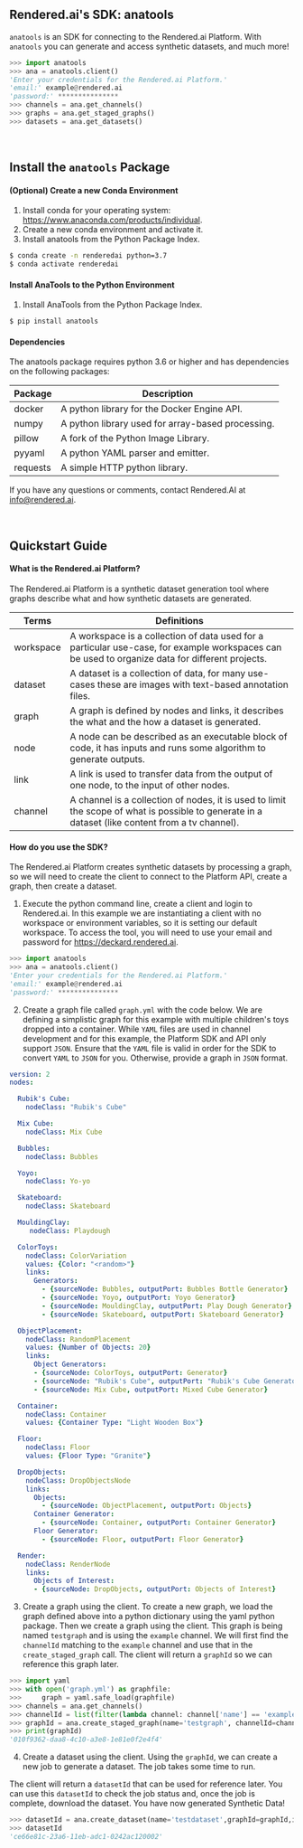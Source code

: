 ## Rendered.ai's SDK: anatools

`anatools` is an SDK for connecting to the Rendered.ai Platform.
With `anatools` you can generate and access synthetic datasets, and much more!

```python
>>> import anatools
>>> ana = anatools.client()
'Enter your credentials for the Rendered.ai Platform.'
'email:' example@rendered.ai
'password:' ***************
>>> channels = ana.get_channels()
>>> graphs = ana.get_staged_graphs()
>>> datasets = ana.get_datasets()
```

<br />

## Install the `anatools` Package
#### (Optional) Create a new Conda Environment
1. Install conda for your operating system: https://www.anaconda.com/products/individual.
2. Create a new conda environment and activate it.
3. Install anatools from the Python Package Index.

```sh
$ conda create -n renderedai python=3.7
$ conda activate renderedai
```

#### Install AnaTools to the Python Environment
1. Install AnaTools from the Python Package Index.

```sh
$ pip install anatools
```

#### Dependencies
The anatools package requires python 3.6 or higher and has dependencies on the following packages:

| Package | Description |
|-|-|
| docker | A python library for the Docker Engine API. |
| numpy | A python library used for array-based processing. |
| pillow | A fork of the Python Image Library. |
| pyyaml | A python YAML parser and emitter. |
| requests | A simple HTTP python library. |

If you have any questions or comments, contact Rendered.AI at info@rendered.ai.

<br />

## Quickstart Guide
#### What is the Rendered.ai Platform?
The Rendered.ai Platform is a synthetic dataset generation tool where graphs describe what and how synthetic datasets are generated.

| Terms | Definitions |
|-|-|
| workspace | A workspace is a collection of data used for a particular use-case, for example workspaces can be used to organize data for different projects.
| dataset | A dataset is a collection of data, for many use-cases these are images with text-based annotation files. |
| graph | A graph is defined by nodes and links, it describes the what and the how a dataset is generated. |
| node | A node can be described as an executable block of code, it has inputs and runs some algorithm to generate outputs. |
| link | A link is used to transfer data from the output of one node, to the input of other nodes. |
| channel | A channel is a collection of nodes, it is used to limit the scope of what is possible to generate in a dataset (like content from a tv channel). |

#### How do you use the SDK?
The Rendered.ai Platform creates synthetic datasets by processing a graph, so we will need to create the client to connect to the Platform API, create a graph, then create a dataset.

1. Execute the python command line, create a client and login to Rendered.ai.
In this example we are instantiating a client with no workspace or environment variables, so it is setting our default workspace.
To access the tool, you will need to use your email and password for https://deckard.rendered.ai.
```python
>>> import anatools
>>> ana = anatools.client()
'Enter your credentials for the Rendered.ai Platform.'
'email:' example@rendered.ai
'password:' ***************
```

2. Create a graph file called `graph.yml` with the code below. 
We are defining a simplistic graph for this example with multiple children's toys dropped into a container.
While `YAML` files are used in channel development and for this example, the Platform SDK and API only support `JSON`. Ensure that the `YAML` file is valid in order for the SDK to convert `YAML` to `JSON` for you. Otherwise,  provide a graph in `JSON` format. 
```yaml
version: 2
nodes:

  Rubik's Cube:
    nodeClass: "Rubik's Cube"

  Mix Cube:
    nodeClass: Mix Cube

  Bubbles:
    nodeClass: Bubbles

  Yoyo:
    nodeClass: Yo-yo

  Skateboard:
    nodeClass: Skateboard

  MouldingClay:
     nodeClass: Playdough

  ColorToys:
    nodeClass: ColorVariation
    values: {Color: "<random>"}
    links:
      Generators:
        - {sourceNode: Bubbles, outputPort: Bubbles Bottle Generator}
        - {sourceNode: Yoyo, outputPort: Yoyo Generator}
        - {sourceNode: MouldingClay, outputPort: Play Dough Generator}
        - {sourceNode: Skateboard, outputPort: Skateboard Generator}

  ObjectPlacement:
    nodeClass: RandomPlacement
    values: {Number of Objects: 20}
    links:
      Object Generators:
      - {sourceNode: ColorToys, outputPort: Generator}
      - {sourceNode: "Rubik's Cube", outputPort: "Rubik's Cube Generator"}
      - {sourceNode: Mix Cube, outputPort: Mixed Cube Generator}

  Container:
    nodeClass: Container
    values: {Container Type: "Light Wooden Box"}

  Floor:
    nodeClass: Floor
    values: {Floor Type: "Granite"}

  DropObjects:
    nodeClass: DropObjectsNode
    links:
      Objects:
        - {sourceNode: ObjectPlacement, outputPort: Objects}
      Container Generator:
        - {sourceNode: Container, outputPort: Container Generator}
      Floor Generator:
        - {sourceNode: Floor, outputPort: Floor Generator}

  Render:
    nodeClass: RenderNode
    links:
      Objects of Interest:
      - {sourceNode: DropObjects, outputPort: Objects of Interest}
```

3. Create a graph using the client.
To create a new graph, we load the graph defined above into a python dictionary using the yaml python package.
Then we create a graph using the client. This graph is being named `testgraph` and is using the `example` channel. We will first find the `channelId` matching to the `example` channel and use that in the `create_staged_graph` call. 
The client will return a `graphId` so we can reference this graph later.
```python
>>> import yaml
>>> with open('graph.yml') as graphfile:
>>>     graph = yaml.safe_load(graphfile)
>>> channels = ana.get_channels()
>>> channelId = list(filter(lambda channel: channel['name'] == 'example', channels))[0]['channelId']
>>> graphId = ana.create_staged_graph(name='testgraph', channelId=channelId, graph=graph)
>>> print(graphId)
'010f9362-daa8-4c10-a3e8-1e81e0f2e4f4'
```

4. Create a dataset using the client.
Using the `graphId`, we can create a new job to generate a dataset. The job takes some time to run.

The client will return a `datasetId` that can be used for reference later. You can use this `datasetId` to check the job status and, once the job is complete, download the dataset. You have now generated Synthetic Data!

``` python
>>> datasetId = ana.create_dataset(name='testdataset',graphId=graphId,interpretations='10',priority='1',seed='1',description='A simple dataset with cubes in a container.')
>>> datasetId
'ce66e81c-23a6-11eb-adc1-0242ac120002'
```